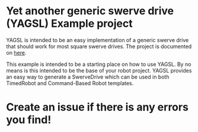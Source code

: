 # Yet another generic swerve drive (YAGSL) Example project
YAGSL is intended to be an easy implementation of a generic swerve drive that should work for most square swerve drives. The project is documented on [here](https://github.com/BroncBotz3481/YAGSL/wiki).

This example is intended to be a starting place on how to use YAGSL. By no means is this intended to be the base of your robot project. YAGSL provides an easy way to generate a SwerveDrive which can be used in both TimedRobot and Command-Based Robot templates. 

# Create an issue if there is any errors you find!
